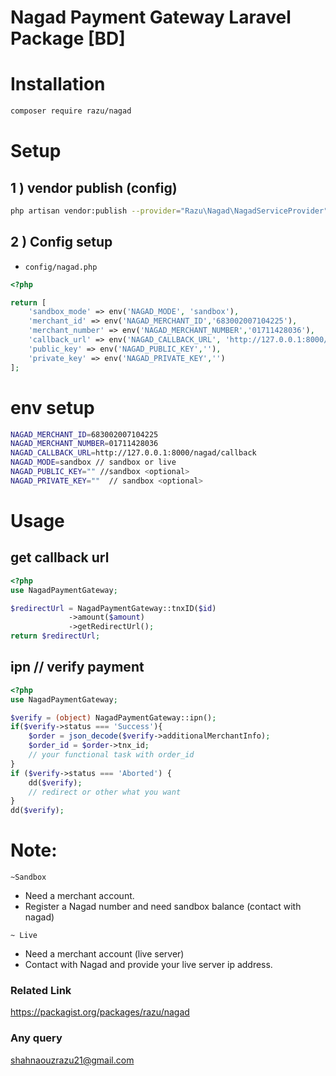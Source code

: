 # Nagad Payment Gateway Laravel Package [BD]

# Installation

```bash
composer require razu/nagad
```

# Setup

## 1 ) vendor publish (config)

```bash
php artisan vendor:publish --provider="Razu\Nagad\NagadServiceProvider" --tag=config
```

## 2 ) Config setup

- `config/nagad.php`

```php
<?php

return [
    'sandbox_mode' => env('NAGAD_MODE', 'sandbox'),
    'merchant_id' => env('NAGAD_MERCHANT_ID','683002007104225'),
    'merchant_number' => env('NAGAD_MERCHANT_NUMBER','01711428036'),
    'callback_url' => env('NAGAD_CALLBACK_URL', 'http://127.0.0.1:8000/nagad/callback'),
    'public_key' => env('NAGAD_PUBLIC_KEY',''),
    'private_key' => env('NAGAD_PRIVATE_KEY','')
];
```

# env setup

```bash
NAGAD_MERCHANT_ID=683002007104225
NAGAD_MERCHANT_NUMBER=01711428036
NAGAD_CALLBACK_URL=http://127.0.0.1:8000/nagad/callback
NAGAD_MODE=sandbox // sandbox or live
NAGAD_PUBLIC_KEY="" //sandbox <optional>
NAGAD_PRIVATE_KEY=""  // sandbox <optional>
```

# Usage

## get callback url

```php
<?php
use NagadPaymentGateway;

$redirectUrl = NagadPaymentGateway::tnxID($id)
             ->amount($amount)
             ->getRedirectUrl();
return $redirectUrl;
```

## ipn // verify payment

```php
<?php
use NagadPaymentGateway;

$verify = (object) NagadPaymentGateway::ipn();
if($verify->status === 'Success'){
    $order = json_decode($verify->additionalMerchantInfo);
    $order_id = $order->tnx_id;
    // your functional task with order_id
}
if ($verify->status === 'Aborted') {
    dd($verify);
    // redirect or other what you want
}
dd($verify);

```

# Note:

`~Sandbox`

- Need a merchant account.
- Register a Nagad number and need sandbox balance (contact with nagad)

`~ Live`

- Need a merchant account (live server)
- Contact with Nagad and provide your live server ip address.

### Related Link

<a href="https://packagist.org/packages/razu/nagad">https://packagist.org/packages/razu/nagad</a>

### Any query

shahnaouzrazu21@gmail.com

